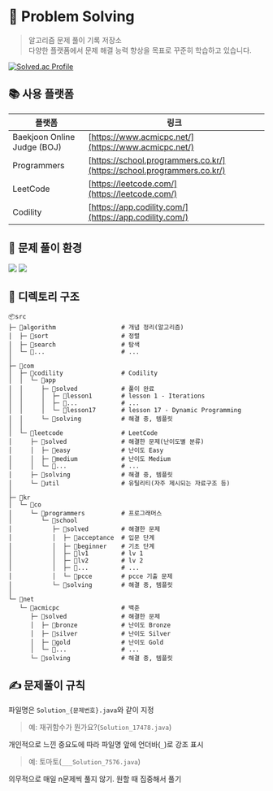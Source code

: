 # 🧠 Problem Solving

> 알고리즘 문제 풀이 기록 저장소  
> 다양한 플랫폼에서 문제 해결 능력 향상을 목표로 꾸준히 학습하고 있습니다.

[![Solved.ac Profile](http://mazassumnida.wtf/api/v2/generate_badge?boj=dntjrvv)](https://solved.ac/dntjrvv)

## 📚 사용 플랫폼

| 플랫폼 | 링크 |
|--------|------|
| Baekjoon Online Judge (BOJ) | [https://www.acmicpc.net/](https://www.acmicpc.net/) |
| Programmers | [https://school.programmers.co.kr/](https://school.programmers.co.kr/) |
| LeetCode | [https://leetcode.com/](https://leetcode.com/) |
| Codility | [https://app.codility.com/](https://app.codility.com/) |

## 🧩 문제 풀이 환경
<div align="left">
  <img src="https://img.shields.io/badge/IntelliJ_IDEA-2C2C2C?style=for-the-badge&logo=intellijidea&logoColor=white"/>
  <img src="https://img.shields.io/badge/Open_JDK-11-%23E94E32?style=for-the-badge&logo=openjdk&logoColor=white"/>
</div>

## 📁 디렉토리 구조
```
📦src
├─ 📁algorithm                  # 개념 정리(알고리즘)
│  ├─ 📁sort                    # 정렬
│  ├─ 📁search                  # 탐색
│  └─ 📁...                     # ...
│
├─ 📁com
│  ├─ 📁codility                # Codility
│  │  └─ 📁app
│  │     ├─ 📁solved            # 풀이 완료
│  │     │  ├─ 📁lesson1        # lesson 1 - Iterations
│  │     │  ├─ 📁...            # ...
│  │     │  └─ 📁lesson17       # lesson 17 - Dynamic Programming
│  │     └─ 📁solving           # 해결 중, 템플릿
│  │
│  └─ 📁leetcode                # LeetCode
│     ├─ 📁solved               # 해결한 문제(난이도별 분류)
│     │  ├─ 📁easy              # 난이도 Easy
│     │  ├─ 📁medium            # 난이도 Medium
│     │  └─ 📁...               # ...
│     ├─ 📁solving              # 해결 중, 템플릿
│     └─ 📁util                 # 유틸리티(자주 제시되는 자료구조 등)
│
├─ 📁kr
│  └─ 📁co
│     └─ 📁programmers          # 프로그래머스
│        └─ 📁school
│           ├─ 📁solved         # 해결한 문제
│           │  ├─ 📁acceptance  # 입문 단계
│           │  ├─ 📁beginner    # 기초 단계
│           │  ├─ 📁lv1         # lv 1
│           │  ├─ 📁lv2         # lv 2
│           │  ├─ 📁...         # ...
│           │  └─ 📁pcce        # pcce 기출 문제
│           └─ 📁solving        # 해결 중, 템플릿
│
└─ 📁net
   └─ 📁acmicpc                 # 백준
      ├─ 📁solved               # 해결한 문제
      │  ├─ 📁bronze            # 난이도 Bronze
      │  ├─ 📁silver            # 난이도 Silver
      │  ├─ 📁gold              # 난이도 Gold
      │  └─ 📁...               # ...
      └─ 📁solving              # 해결 중, 템플릿
```

## ✍️ 문제풀이 규칙
파일명은 `Solution_{문제번호}.java`와 같이 지정  
> 예: 재귀함수가 뭔가요?(`Solution_17478.java`)

개인적으로 느낀 중요도에 따라 파일명 앞에 언더바(`_`)로 강조 표시  
> 예: 토마토(`___Solution_7576.java`)

의무적으로 매일 n문제씩 풀지 않기. 원할 때 집중해서 풀기
